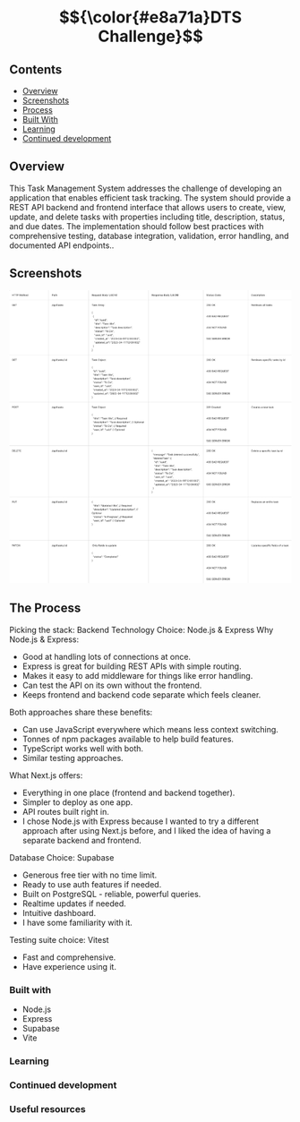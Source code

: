 # $${\color{#e8a71a}DTS Challenge}$$ 




## Contents
* [Overview](#overview)
* [Screenshots](#screenshots)
* [Process](#the-process)
* [Built With](#built-with)
* [Learning](#learning)
* [Continued development](#continued-development)

## Overview
This Task Management System addresses the challenge of developing an application that enables efficient task tracking. The system should provide a REST API backend and frontend interface that allows users to create, view, update, and delete tasks with properties including title, description, status, and due dates. The implementation should follow best practices with comprehensive testing, database integration, validation, error handling, and documented API endpoints..

## Screenshots

![End Point Documentation](image-1.png)


## The Process
Picking the stack:
  Backend Technology Choice: Node.js & Express
Why Node.js & Express:
- Good at handling lots of connections at once.
- Express is great for building REST APIs with simple routing.
- Makes it easy to add middleware for things like error handling.
- Can test the API on its own without the frontend.
- Keeps frontend and backend code separate which feels cleaner.
  
Both approaches share these benefits:
- Can use JavaScript everywhere which means less context switching.
- Tonnes of npm packages available to help build features.
- TypeScript works well with both.
- Similar testing approaches.
  
What Next.js offers:
- Everything in one place (frontend and backend together).
- Simpler to deploy as one app.
- API routes built right in.
- I chose Node.js with Express because I wanted to try a different approach after using Next.js before, and I liked the idea of having a separate backend and frontend.

Database Choice: Supabase
- Generous free tier with no time limit.
- Ready to use auth features if needed.
- Built on PostgreSQL - reliable, powerful queries.
- Realtime updates if needed.
- Intuitive dashboard.
- I have some familiarity with it.

Testing suite choice: Vitest
- Fast and comprehensive.
- Have experience using it.

### Built with
- Node.js
- Express
- Supabase
- Vite

### Learning


### Continued development

### Useful resources


